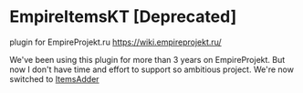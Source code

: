 # EmpireItemsKT [Deprecated]
 plugin for EmpireProjekt.ru
https://wiki.empireprojekt.ru/

We've been using this plugin for more than 3 years on EmpireProjekt. But now I don't have time and effort to support so ambitious project. We're now switched to [ItemsAdder](https://github.com/LoneDev6/Wiki-ItemsAdder)
